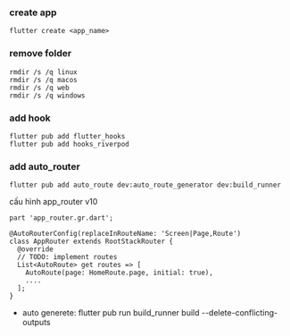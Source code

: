 ### create app
```
flutter create <app_name>
```

### remove folder

```
rmdir /s /q linux
rmdir /s /q macos
rmdir /s /q web
rmdir /s /q windows
```
### add hook
```
flutter pub add flutter_hooks
flutter pub add hooks_riverpod
```


### add auto_router
```
flutter pub add auto_route dev:auto_route_generator dev:build_runner
```
cấu hình app_router v10
```
part 'app_router.gr.dart';

@AutoRouterConfig(replaceInRouteName: 'Screen|Page,Route')
class AppRouter extends RootStackRouter {
  @override
  // TODO: implement routes
  List<AutoRoute> get routes => [
    AutoRoute(page: HomeRoute.page, initial: true),
    ....
  ];
}
```
- auto generete: flutter pub run build_runner build --delete-conflicting-outputs
